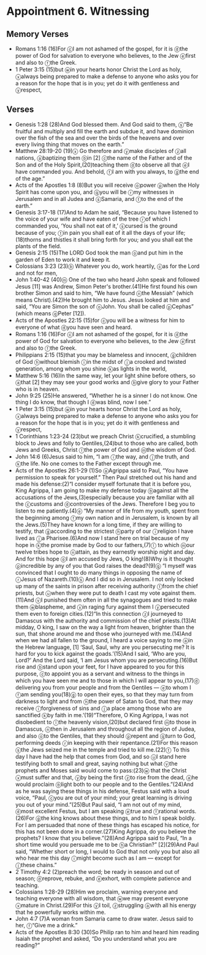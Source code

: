 #  Appointment 6. Witnessing

## Memory Verses
- Romans 1:16 (16)<pb/>For <f>ⓒ</f>I am not ashamed of the gospel, for it is <f>ⓓ</f>the power of God for salvation to everyone who believes, to the Jew <f>ⓔ</f>first and also to <f>ⓕ</f>the Greek.
- 1 Peter 3:15 (15)but <f>ⓦ</f>in your hearts honor Christ the Lord as holy, <f>ⓧ</f>always being prepared to make a defense to anyone who asks you for a reason for the hope that is in you; yet do it with gentleness and <f>ⓨ</f>respect,

## Verses
- Genesis 1:28 (28)<pb/>And God blessed them. And God said to them, <f>ⓢ</f>“Be fruitful and multiply and fill the earth and subdue it, and have dominion over the fish of the sea and over the birds of the heavens and over every living thing that moves on the earth.”
- Matthew 28:19-20 (19)<J><f>ⓧ</f> Go therefore and <f>ⓨ</f>make disciples of <f>ⓩ</f>all nations, <f>ⓐ</f>baptizing them <f>ⓑ</f>in <f>[2]</f> <f>ⓒ</f>the name of the Father and of the Son and of the Holy Spirit,</J>(20)<J>teaching them <f>ⓓ</f>to observe all that <f>ⓔ</f>I have commanded you. And behold, <f>ⓕ</f>I am with you always, to <f>ⓖ</f>the end of the age.”</J>
- Acts of the Apostles 1:8 (8)<J>But you will receive <f>ⓞ</f>power <f>ⓟ</f>when the Holy Spirit has come upon you, and <f>ⓠ</f>you will be <f>ⓡ</f>my witnesses in Jerusalem and in all Judea and <f>ⓢ</f>Samaria, and <f>ⓣ</f>to the end of the earth.”</J>
- Genesis 3:17-18 (17)<pb/>And to Adam he said, <pb/><t>“Because you have listened to the voice of your wife </t><t>and have eaten of the tree </t><t><f>ⓡ</f>of which I commanded you, </t><t>‘You shall not eat of it,’ </t><t><f>ⓢ</f>cursed is the ground because of you; </t><t><f>ⓣ</f>in pain you shall eat of it all the days of your life;</t>(18)<t>thorns and thistles it shall bring forth for you; </t><t>and you shall eat the plants of the field.</t>
- Genesis 2:15 (15)<pb/>The LORD God took the man <f>ⓞ</f>and put him in the garden of Eden to work it and keep it.
- Colossians 3:23 (23)<f>ⓑ</f> Whatever you do, work heartily, <f>ⓒ</f>as for the Lord and not for men,
- John 1:40-42 (40)<f>ⓜ</f> One of the two who heard John speak and followed Jesus <f>[11]</f> was Andrew, Simon Peter's brother.(41)He first found his own brother Simon and said to him, “We have found <f>ⓝ</f>the Messiah” (which means Christ).(42)He brought him to Jesus. Jesus looked at him and said, <J>“You are Simon the son of <f>ⓞ</f>John. You shall be called <f>ⓟ</f>Cephas”</J> (which means <f>ⓠ</f>Peter <f>[12]</f>).
- Acts of the Apostles 22:15 (15)for <f>ⓒ</f>you will be a witness for him to everyone of what <f>ⓓ</f>you have seen and heard.
- Romans 1:16 (16)<pb/>For <f>ⓒ</f>I am not ashamed of the gospel, for it is <f>ⓓ</f>the power of God for salvation to everyone who believes, to the Jew <f>ⓔ</f>first and also to <f>ⓕ</f>the Greek.
- Philippians 2:15 (15)that you may be blameless and innocent, <f>ⓖ</f>children of God <f>ⓗ</f>without blemish <f>ⓘ</f>in the midst of <f>ⓙ</f>a crooked and twisted generation, among whom you shine <f>ⓚ</f>as lights in the world,
- Matthew 5:16 (16)<J>In the same way, let your light shine before others, so <f>ⓐ</f>that <f>[2]</f> they may see your good works and <f>ⓑ</f>give glory to your Father who is in heaven.</J>
- John 9:25 (25)He answered, “Whether he is a sinner I do not know. One thing I do know, that though I <f>ⓓ</f>was blind, now I see.”
- 1 Peter 3:15 (15)but <f>ⓦ</f>in your hearts honor Christ the Lord as holy, <f>ⓧ</f>always being prepared to make a defense to anyone who asks you for a reason for the hope that is in you; yet do it with gentleness and <f>ⓨ</f>respect,
- 1 Corinthians 1:23-24 (23)but we preach Christ <f>ⓚ</f>crucified, a stumbling block to Jews and folly to Gentiles,(24)but to those who are called, both Jews and Greeks, Christ <f>ⓛ</f>the power of God and <f>ⓜ</f>the wisdom of God.
- John 14:6 (6)Jesus said to him, <J>“I am <f>ⓘ</f>the way, and <f>ⓙ</f>the truth, and <f>ⓚ</f>the life. No one comes to the Father except through me.</J>
- Acts of the Apostles 26:1-29 (1)<pb/>So <f>ⓐ</f>Agrippa said to Paul, “You have permission to speak for yourself.” Then Paul stretched out his hand and made his defense:(2)<pb/>“I consider myself fortunate that it is before you, King Agrippa, I am going to make my defense today <f>ⓑ</f>against all the accusations of the Jews,(3)especially because you are familiar with all the <f>ⓒ</f>customs and <f>ⓓ</f>controversies of the Jews. Therefore I beg you to listen to me patiently.(4)<pb/><f>ⓔ</f> “My manner of life from my youth, spent from the beginning among <f>ⓕ</f>my own nation and in Jerusalem, is known by all the Jews.(5)They have known for a long time, if they are willing to testify, that <f>ⓖ</f>according to the strictest <f>ⓗ</f>party of our <f>ⓘ</f>religion I have lived as <f>ⓙ</f>a Pharisee.(6)And now I stand here on trial because of my hope in <f>ⓚ</f>the promise made by God to our fathers,(7)<f>ⓛ</f> to which <f>ⓜ</f>our twelve tribes hope to <f>ⓝ</f>attain, as they earnestly worship night and day. And for this hope <f>ⓞ</f>I am accused by Jews, O king!(8)Why is it thought <f>ⓟ</f>incredible by any of you that God raises the dead?(9)<pb/><f>ⓠ</f> “I myself was convinced that I ought to do many things in opposing the name of <f>ⓡ</f>Jesus of Nazareth.(10)<f>ⓢ</f> And I did so in Jerusalem. I not only locked up many of the saints in prison after receiving authority <f>ⓣ</f>from the chief priests, but <f>ⓤ</f>when they were put to death I cast my vote against them.(11)And <f>ⓥ</f>I punished them often in all the synagogues and tried to make them <f>ⓦ</f>blaspheme, and <f>ⓧ</f>in raging fury against them I <f>ⓨ</f>persecuted them even to foreign cities.(12)<pb/>“In this connection <f>ⓩ</f>I journeyed to Damascus with the authority and commission of the chief priests.(13)At midday, O king, I saw on the way a light from heaven, brighter than the sun, that shone around me and those who journeyed with me.(14)And when we had all fallen to the ground, I heard a voice saying to me <f>ⓐ</f>in the Hebrew language, <f>[1]</f> <J>‘Saul, Saul, why are you persecuting me? It is hard for you to kick against the goads.’</J>(15)And I said, ‘Who are you, Lord?’ And the Lord said, <J>‘I am Jesus whom you are persecuting.</J>(16)<J>But rise and <f>ⓑ</f>stand upon your feet, for I have appeared to you for this purpose, <f>ⓒ</f>to appoint you as a servant and witness to the things in which you have seen me and to those in which I will appear to you,</J>(17)<J><f>ⓓ</f> delivering you from your people and from the Gentiles — <f>ⓔ</f>to whom I <f>ⓕ</f>am sending you</J>(18)<J><f>ⓖ</f> to open their eyes, so that they may turn from darkness to light and from <f>ⓗ</f>the power of Satan to God, that they may receive <f>ⓘ</f>forgiveness of sins and <f>ⓙ</f>a place among those who are sanctified <f>ⓚ</f>by faith in me.’</J>(19)<pb/>“Therefore, O King Agrippa, I was not disobedient to <f>ⓛ</f>the heavenly vision,(20)but declared first <f>ⓜ</f>to those in Damascus, <f>ⓝ</f>then in Jerusalem and throughout all the region of Judea, and also <f>ⓞ</f>to the Gentiles, that they should <f>ⓟ</f>repent and <f>ⓠ</f>turn to God, performing deeds <f>ⓡ</f>in keeping with their repentance.(21)For this reason <f>ⓢ</f>the Jews seized me in the temple and tried to kill me.(22)<f>ⓣ</f> To this day I have had the help that comes from God, and so <f>ⓤ</f>I stand here testifying both to small and great, saying nothing but what <f>ⓥ</f>the prophets and Moses said would come to pass:(23)<f>ⓦ</f> that the Christ <f>ⓧ</f>must suffer and that, <f>ⓨ</f>by being the first <f>ⓩ</f>to rise from the dead, <f>ⓐ</f>he would proclaim <f>ⓑ</f>light both to our people and to the Gentiles.”(24)<pb/>And as he was saying these things in his defense, Festus said with a loud voice, “Paul, <f>ⓒ</f>you are out of your mind; your great learning is driving you out of your mind.”(25)But Paul said, “I am not out of my mind, <f>ⓓ</f>most excellent Festus, but I am speaking <f>ⓔ</f>true and <f>ⓕ</f>rational words.(26)For <f>ⓖ</f>the king knows about these things, and to him I speak boldly. For I am persuaded that none of these things has escaped his notice, for this has not been done in a corner.(27)King Agrippa, do you believe the prophets? I know that you believe.”(28)And Agrippa said to Paul, “In a short time would you persuade me to be <f>ⓗ</f>a Christian?” <f>[2]</f>(29)And Paul said, “Whether short or long, I would to God that not only you but also all who hear me this day <f>ⓘ</f>might become such as I am — except for <f>ⓙ</f>these chains.”
- 2 Timothy 4:2 (2)preach the word; be ready in season and out of season; <f>ⓓ</f>reprove, rebuke, and <f>ⓔ</f>exhort, with complete patience and teaching.
- Colossians 1:28-29 (28)Him we proclaim, warning everyone and teaching everyone with all wisdom, that <f>ⓦ</f>we may present everyone <f>ⓧ</f>mature in Christ.(29)For this <f>ⓨ</f>I toil, <f>ⓩ</f>struggling <f>ⓐ</f>with all his energy that he powerfully works within me.
- John 4:7 (7)<pb/>A woman from Samaria came to draw water. Jesus said to her, <J> <f>ⓕ</f>“Give me a drink.”</J>
- Acts of the Apostles 8:30 (30)So Philip ran to him and heard him reading Isaiah the prophet and asked, “Do you understand what you are reading?”
